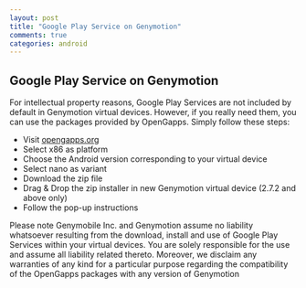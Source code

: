 ```yaml
---
layout: post
title: "Google Play Service on Genymotion"
comments: true
categories: android
---
```


## Google Play Service on Genymotion

For intellectual property reasons, Google Play Services are not included by default in Genymotion virtual devices. However, if you really need them, you can use the packages provided by OpenGapps. Simply follow these steps:

- Visit [opengapps.org](http://www.opengapps.org)
- Select x86 as platform
- Choose the Android version corresponding to your virtual device
- Select nano as variant
- Download the zip file
- Drag & Drop the zip installer in new Genymotion virtual device (2.7.2 and above only)
- Follow the pop-up instructions


Please note Genymobile Inc. and Genymotion assume no liability whatsoever resulting from the download, install and use of Google Play Services within your virtual devices. You are solely responsible for the use and assume all liability related thereto. Moreover, we disclaim any warranties of any kind for a particular purpose regarding the compatibility of the OpenGapps packages with any version of Genymotion